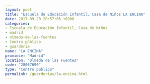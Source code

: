 ```yaml
---
layout: post
title: "Escuela de Educación Infantil, Casa de Niños LA ENCINA"
date: 2017-09-20 20:57:05 +0200
categories:
- Escuela de Educación Infantil, Casa de Niños
- madrid
- olmeda-de-las-fuentes
- Centro público
- guarderia
name: "LA ENCINA"
province: "Madrid"
location: "Olmeda de las Fuentes"
code: "28067690"
type: "Centro público"
permalink: /guarderias/la-encina.html
---
```

